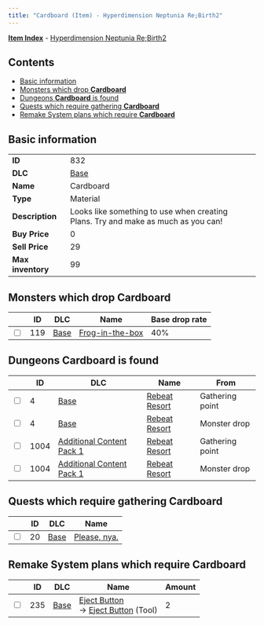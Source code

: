 ```yaml
---
title: "Cardboard (Item) - Hyperdimension Neptunia Re;Birth2"
---
```


[**Item Index**](/neptunia/rb2/item/index.html) - [Hyperdimension Neptunia Re;Birth2](/neptunia/rb2)

## Contents

- [Basic information](#basic-information)
- [Monsters which drop **Cardboard**](#monsters-which-drop-cardboard)
- [Dungeons **Cardboard** is found](#dungeons-cardboard-is-found)
- [Quests which require gathering **Cardboard**](#quests-which-require-gathering-cardboard)
- [Remake System plans which require **Cardboard**](#remake-system-plans-which-require-cardboard)

## Basic information

|   |   |
| -- | -- |
| **ID** | 832 |
| **DLC** | [Base](/neptunia/rb2/dlc/0-base.html) |
| **Name** | Cardboard |
| **Type** | Material |
| **Description** | Looks like something to use when creating Plans. Try and make as much as you can! |
| **Buy Price** | 0 |
| **Sell Price** | 29 |
| **Max inventory** | 99 |

## Monsters which drop **Cardboard**

|    | ID | DLC | Name | Base drop rate |
| -- | -- | --- | ---- | -------------- |
| <input type="checkbox" id="rb2-monster-0-119" class="trackbox" /> | 119 | [Base](/neptunia/rb2/dlc/0-base.html) | [Frog-in-the-box](/neptunia/rb2/monster/0-119-frog-in-the-box.html) | 40% |

## Dungeons **Cardboard** is found

|    | ID | DLC | Name | From |
| -- | -- | --- | ---- | ---- |
| <input type="checkbox" id="rb2-dungeon-0-4" class="trackbox" /> | 4 | [Base](/neptunia/rb2/dlc/0-base.html) | [Rebeat Resort](/neptunia/rb2/dungeon/0-4-rebeat-resort.html) | Gathering point |
| <input type="checkbox" id="rb2-dungeon-0-4" class="trackbox" /> | 4 | [Base](/neptunia/rb2/dlc/0-base.html) | [Rebeat Resort](/neptunia/rb2/dungeon/0-4-rebeat-resort.html) | Monster drop |
| <input type="checkbox" id="rb2-dungeon-3-1004" class="trackbox" /> | 1004 | [Additional Content Pack 1](/neptunia/rb2/dlc/3-pack1.html) | [Rebeat Resort](/neptunia/rb2/dungeon/3-1004-rebeat-resort.html) | Gathering point |
| <input type="checkbox" id="rb2-dungeon-3-1004" class="trackbox" /> | 1004 | [Additional Content Pack 1](/neptunia/rb2/dlc/3-pack1.html) | [Rebeat Resort](/neptunia/rb2/dungeon/3-1004-rebeat-resort.html) | Monster drop |

## Quests which require gathering **Cardboard**

|    | ID | DLC | Name |
| -- | -- | --- | ---- |
| <input type="checkbox" id="rb2-quest-0-20" class="trackbox" /> | 20 | [Base](/neptunia/rb2/dlc/0-base.html) | [Please, nya.](/neptunia/rb2/quest/0-20-please-nya.html) |

## Remake System plans which require **Cardboard**

|    | ID | DLC | Name | Amount |
| -- | -- | --- | ---- | ------ |
| <input type="checkbox" id="rb2-remake-0-235" class="trackbox" /> | 235 | [Base](/neptunia/rb2/dlc/0-base.html) | [Eject Button](/neptunia/rb2/remake/0-235-eject-button.html)<br />→ [Eject Button](/neptunia/rb2/item/0-40-eject-button.html) (Tool) | 2 |